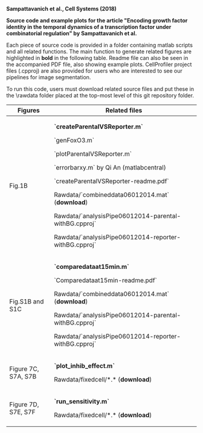 **Sampattavanich et al., Cell Systems (2018)**

**Source code and example plots for the article "Encoding growth factor
identity in the temporal dynamics of a transcription factor under
combinatorial regulation" by Sampattavanich et al.**

Each piece of source code is provided in a folder containing matlab
scripts and all related functions. The main function to generate related
figures are highlighted in **bold** in the following table. Readme file
can also be seen in the accompanied PDF file, also showing example
plots. CellProfiler project files (.cpproj) are also provided for users
who are interested to see our pipelines for image segmentation.

To run this code, users must download related source files and put these
in the \\rawdata folder placed at the top-most level of this git
repository folder.

<table>
<thead>
<tr class="header">
<th>Figures</th>
<th>Related files</th>
</tr>
</thead>
<tbody>
<tr class="odd">
<td>Fig.1B</td>
<td><p><strong>`createParentalVSReporter.m`</strong></p>
<p>`genFoxO3.m`</p>
<p>`plotParentalVSReporter.m`</p>
<p>`errorbarxy.m` by Qi An (matlabcentral)</p>
<p>`createParentalVSReporter-readme.pdf`</p>
<p>Rawdata/`combineddata06012014.mat` (<strong>download</strong>)</p>
<p>Rawdata/`analysisPipe06012014-parental-withBG.cpproj`</p>
<p>Rawdata/`analysisPipe06012014-reporter-withBG.cpproj`</p></td>
</tr>
<tr class="even">
<td>Fig.S1B and S1C</td>
<td><p><strong>`comparedataat15min.m`</strong></p>
<p>`Comparedataat15min-readme.pdf`</p>
<p>Rawdata/`combineddata06012014.mat` (<strong>download</strong>)</p>
<p>Rawdata/`analysisPipe06012014-parental-withBG.cpproj`</p>
<p>Rawdata/`analysisPipe06012014-reporter-withBG.cpproj`</p></td>
</tr>
<tr class="odd">
<td>Figure 7C, S7A, S7B</td>
<td><p><strong>`plot_inhib_effect.m`</strong></p>
<p>Rawdata/fixedcell/*.* (<strong>download</strong>)</p></td>
</tr>
<tr class="even">
<td>Figure 7D, S7E, S7F</td>
<td><p><strong>`run_sensitivity.m`</strong></p>
<p>Rawdata/fixedcell/*.* (<strong>download</strong>)</p></td>
</tr>
</tbody>
</table>
